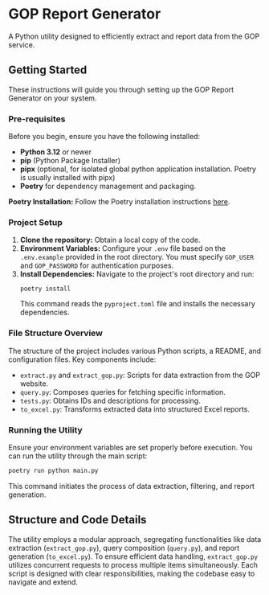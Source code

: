 # GOP Report Generator

A Python utility designed to efficiently extract and report data from the GOP service.

## Getting Started

These instructions will guide you through setting up the GOP Report Generator on your system.

### Pre-requisites

Before you begin, ensure you have the following installed:
- **Python 3.12** or newer
- **pip** (Python Package Installer)
- **pipx** (optional, for isolated global python application installation. Poetry is usually installed with pipx)
- **Poetry** for dependency management and packaging.

**Poetry Installation:**
Follow the Poetry installation instructions [here](https://python-poetry.org/docs/#installation).

### Project Setup

1. **Clone the repository:** Obtain a local copy of the code.
2. **Environment Variables:** Configure your `.env` file based on the `.env.example` provided in the root directory. You must specify `GOP_USER` and `GOP_PASSWORD` for authentication purposes.
3. **Install Dependencies:** Navigate to the project's root directory and run:
   ```
   poetry install
   ```
   This command reads the `pyproject.toml` file and installs the necessary dependencies.


### File Structure Overview

The structure of the project includes various Python scripts, a README, and configuration files. Key components include:

- `extract.py` and `extract_gop.py`: Scripts for data extraction from the GOP website.
- `query.py`: Composes queries for fetching specific information.
- `tests.py`: Obtains IDs and descriptions for processing.
- `to_excel.py`: Transforms extracted data into structured Excel reports.

### Running the Utility

Ensure your environment variables are set properly before execution. You can run the utility through the main script:

```bash
poetry run python main.py
```

This command initiates the process of data extraction, filtering, and report generation.

## Structure and Code Details

The utility employs a modular approach, segregating functionalities like data extraction (`extract_gop.py`), query composition (`query.py`), and report generation (`to_excel.py`). To ensure efficient data handling, `extract_gop.py` utilizes concurrent requests to process multiple items simultaneously. Each script is designed with clear responsibilities, making the codebase easy to navigate and extend.

